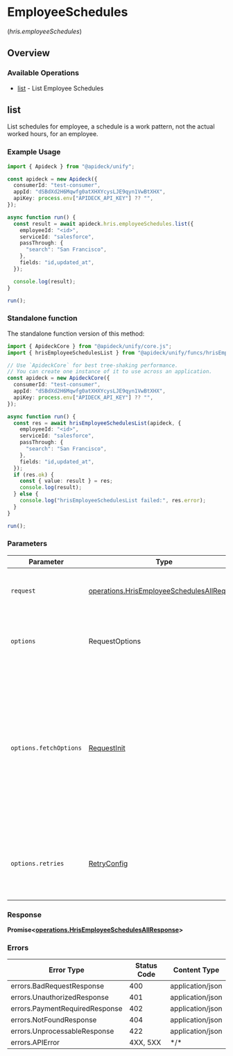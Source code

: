 # EmployeeSchedules
(*hris.employeeSchedules*)

## Overview

### Available Operations

* [list](#list) - List Employee Schedules

## list

List schedules for employee, a schedule is a work pattern, not the actual worked hours, for an employee.

### Example Usage

```typescript
import { Apideck } from "@apideck/unify";

const apideck = new Apideck({
  consumerId: "test-consumer",
  appId: "dSBdXd2H6Mqwfg0atXHXYcysLJE9qyn1VwBtXHX",
  apiKey: process.env["APIDECK_API_KEY"] ?? "",
});

async function run() {
  const result = await apideck.hris.employeeSchedules.list({
    employeeId: "<id>",
    serviceId: "salesforce",
    passThrough: {
      "search": "San Francisco",
    },
    fields: "id,updated_at",
  });

  console.log(result);
}

run();
```

### Standalone function

The standalone function version of this method:

```typescript
import { ApideckCore } from "@apideck/unify/core.js";
import { hrisEmployeeSchedulesList } from "@apideck/unify/funcs/hrisEmployeeSchedulesList.js";

// Use `ApideckCore` for best tree-shaking performance.
// You can create one instance of it to use across an application.
const apideck = new ApideckCore({
  consumerId: "test-consumer",
  appId: "dSBdXd2H6Mqwfg0atXHXYcysLJE9qyn1VwBtXHX",
  apiKey: process.env["APIDECK_API_KEY"] ?? "",
});

async function run() {
  const res = await hrisEmployeeSchedulesList(apideck, {
    employeeId: "<id>",
    serviceId: "salesforce",
    passThrough: {
      "search": "San Francisco",
    },
    fields: "id,updated_at",
  });
  if (res.ok) {
    const { value: result } = res;
    console.log(result);
  } else {
    console.log("hrisEmployeeSchedulesList failed:", res.error);
  }
}

run();
```

### Parameters

| Parameter                                                                                                                                                                      | Type                                                                                                                                                                           | Required                                                                                                                                                                       | Description                                                                                                                                                                    |
| ------------------------------------------------------------------------------------------------------------------------------------------------------------------------------ | ------------------------------------------------------------------------------------------------------------------------------------------------------------------------------ | ------------------------------------------------------------------------------------------------------------------------------------------------------------------------------ | ------------------------------------------------------------------------------------------------------------------------------------------------------------------------------ |
| `request`                                                                                                                                                                      | [operations.HrisEmployeeSchedulesAllRequest](../../models/operations/hrisemployeeschedulesallrequest.md)                                                                       | :heavy_check_mark:                                                                                                                                                             | The request object to use for the request.                                                                                                                                     |
| `options`                                                                                                                                                                      | RequestOptions                                                                                                                                                                 | :heavy_minus_sign:                                                                                                                                                             | Used to set various options for making HTTP requests.                                                                                                                          |
| `options.fetchOptions`                                                                                                                                                         | [RequestInit](https://developer.mozilla.org/en-US/docs/Web/API/Request/Request#options)                                                                                        | :heavy_minus_sign:                                                                                                                                                             | Options that are passed to the underlying HTTP request. This can be used to inject extra headers for examples. All `Request` options, except `method` and `body`, are allowed. |
| `options.retries`                                                                                                                                                              | [RetryConfig](../../lib/utils/retryconfig.md)                                                                                                                                  | :heavy_minus_sign:                                                                                                                                                             | Enables retrying HTTP requests under certain failure conditions.                                                                                                               |

### Response

**Promise\<[operations.HrisEmployeeSchedulesAllResponse](../../models/operations/hrisemployeeschedulesallresponse.md)\>**

### Errors

| Error Type                     | Status Code                    | Content Type                   |
| ------------------------------ | ------------------------------ | ------------------------------ |
| errors.BadRequestResponse      | 400                            | application/json               |
| errors.UnauthorizedResponse    | 401                            | application/json               |
| errors.PaymentRequiredResponse | 402                            | application/json               |
| errors.NotFoundResponse        | 404                            | application/json               |
| errors.UnprocessableResponse   | 422                            | application/json               |
| errors.APIError                | 4XX, 5XX                       | \*/\*                          |